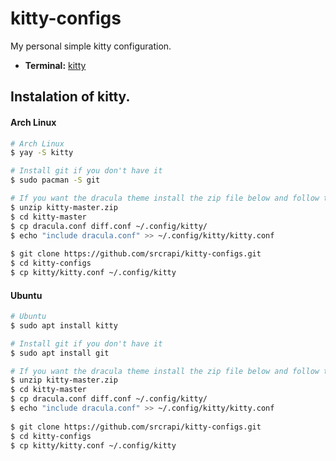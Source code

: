 # kitty-configs
My personal simple kitty configuration.

<!--Component-->
- **Terminal:** [kitty](https://github.com/kovidgoyal/kitty)

<!--Instalation-->
## Instalation of kitty.
#### Arch Linux
```bash
# Arch Linux
$ yay -S kitty

# Install git if you don't have it
$ sudo pacman -S git

# If you want the dracula theme install the zip file below and follow the steps
$ unzip kitty-master.zip
$ cd kitty-master
$ cp dracula.conf diff.conf ~/.config/kitty/
$ echo "include dracula.conf" >> ~/.config/kitty/kitty.conf
  
$ git clone https://github.com/srcrapi/kitty-configs.git
$ cd kitty-configs
$ cp kitty/kitty.conf ~/.config/kitty
```
#### Ubuntu
```bash
# Ubuntu
$ sudo apt install kitty

# Install git if you don't have it
$ sudo apt install git

# If you want the dracula theme install the zip file below and follow the steps
$ unzip kitty-master.zip
$ cd kitty-master
$ cp dracula.conf diff.conf ~/.config/kitty/
$ echo "include dracula.conf" >> ~/.config/kitty/kitty.conf
  
$ git clone https://github.com/srcrapi/kitty-configs.git
$ cd kitty-configs
$ cp kitty/kitty.conf ~/.config/kitty
```
